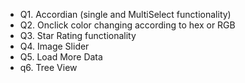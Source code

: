 - Q1. Accordian (single and MultiSelect functionality)
- Q2. Onclick color changing according to hex or RGB
- Q3. Star Rating functionality
- Q4. Image Slider
- Q5. Load More Data
- q6. Tree View